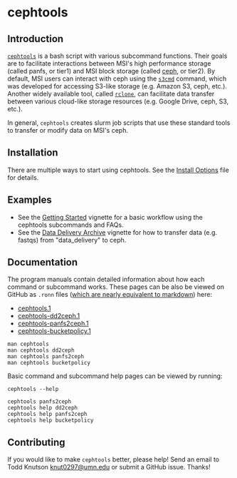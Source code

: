 # cephtools

## Introduction

[`cephtools`](https://github.umn.edu/knut0297org/cephtools) is a bash script with various subcommand functions. Their goals are to facilitate interactions between MSI's high performance storage (called panfs, or tier1) and MSI block storage (called [ceph](https://docs.ceph.com/en/pacific/), or tier2). By default, MSI users can interact with ceph using the [`s3cmd`](https://s3tools.org/usage) command, which was developed for accessing S3-like storage (e.g. Amazon S3, ceph, etc.). Another widely available tool, called [`rclone`](https://rclone.org), can facilitate data transfer between various cloud-like storage resources (e.g. Google Drive, ceph, S3, etc.).

In general, `cephtools` creates slurm job scripts that use these standard tools to transfer or modify data on MSI's ceph.
    


## Installation

There are multiple ways to start using cephtools. See the [Install Options](./install.md) file for details.


## Examples


* See the [Getting Started](./doc/vignette_getting_started.md) vignette for a basic workflow using the cephtools subcommands and FAQs.
* See the [Data Delivery Archive](./doc/vignette_dd2ceph.md) vignette for how to transfer data (e.g. fastqs) from "data_delivery" to ceph.



## Documentation


The program manuals contain detailed information about how each command or subcommand works. These pages can be also be viewed on GitHub as `.ronn` files ([which are nearly equivalent to markdown](https://github.com/apjanke/ronn-ng/blob/master/man/ronn.1.ronn)) here: 

* [cephtools.1](./doc/cephtools.1.ronn)
* [cephtools-dd2ceph.1](./doc/cephtools-dd2ceph.1.ronn)
* [cephtools-panfs2ceph.1](./doc/cephtools-panfs2ceph.1.ronn)
* [cephtools-bucketpolicy.1](./doc/cephtools-bucketpolicy.1.ronn)


```
man cephtools
man cephtools dd2ceph
man cephtools panfs2ceph
man cephtools bucketpolicy
```


Basic command and subcommand help pages can be viewed by running:

```
cephtools --help

cephtools panfs2ceph
cephtools help dd2ceph
cephtools help panfs2ceph
cephtools help bucketpolicy
```



## Contributing

If you would like to make `cephtools` better, please help! Send an email to Todd Knutson [knut0297@umn.edu](mailto:knut0297@umn.edu) or submit a GitHub issue. Thanks!
